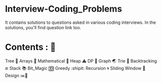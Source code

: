 # Interview-Coding_Problems
 It contains solutions to questions asked in various coding interviews. In the solutions, you'll find question link too.

# Contents : 📝
Tree 🌳
Arrays 🎰
Mathematical 📏
Heap ⚠️
DP 📆
Graph 🌏
Trie 🌳
Backtracking 🔚
Stack 📚
Bit_Magic 🔟
Greedy :shipit:
Recursion 🌀
Sliding Window 🚌
Design ✂️📐
